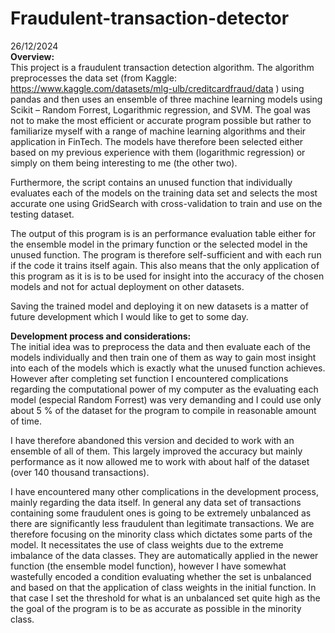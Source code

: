 # Fraudulent-transaction-detector
26/12/2024<br />
__Overview:__<br />
This project is a fraudulent transaction detection algorithm. The algorithm preprocesses the data set (from Kaggle: https://www.kaggle.com/datasets/mlg-ulb/creditcardfraud/data ) using pandas and then uses an ensemble of three machine learning models using Scikit – Random Forrest, Logarithmic regression, and SVM. The goal was not to make the most efficient or accurate program possible but rather to familiarize myself with a range of machine learning algorithms and their application in FinTech. The models have therefore been selected either based on my previous experience with them (logarithmic regression) or simply on them being interesting to me (the other two).<br />

Furthermore, the script contains an unused function that individually evaluates each of the models on the training data set and selects the most accurate one using GridSearch with cross-validation to train and use on the testing dataset.<br />

The output of this program is is an performance evaluation table either for the ensemble model in the primary function or the selected model in the unused function. The program is therefore self-sufficient and with each run if the code it trains itself again. This also means that the only application of this program as it is is to be used for insight into the accuracy of the chosen models and not for actual deployment on other datasets.<br />

Saving the trained model and deploying it on new datasets is a matter of future development which I would like to get to some day.<br />

__Development process and considerations:__<br />
The initial idea was to preprocess the data and then evaluate each of the models individually and then train one of them as way to gain most insight into each of the models which is exactly what the unused function achieves. However after completing set function I encountered complications regarding the computational power of my computer as the evaluating each model (especial Random Forrest) was very demanding and I could use only about 5 % of the dataset for the program to compile in reasonable amount of time.<br />

I have therefore abandoned this version and decided to work with an ensemble of all of them. This largely improved the accuracy but mainly performance as it now allowed me to work with about half of the dataset (over 140 thousand transactions).<br />

I have encountered many other complications in the development process, mainly regarding the data itself. In general any data set of transactions containing some fraudulent ones is going to be extremely unbalanced as there are significantly less fraudulent than legitimate transactions. We are therefore focusing on the minority class which dictates some parts of the model. It necessitates the use of class weights due to the extreme imbalance of the data classes. They are automatically applied in the newer function (the ensemble model function), however I have somewhat wastefully encoded a condition evaluating whether the set is unbalanced and based on that the application of class weights in the initial function. In that case I set the threshold for what is an unbalanced set quite high as the the goal of the program is to be as accurate as possible in the minority class.<br />
